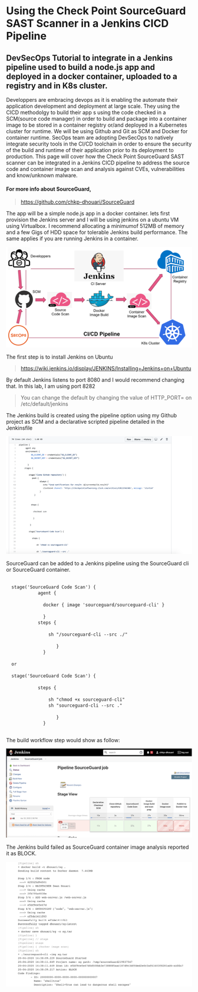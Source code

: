 # Using the Check Point SourceGuard SAST Scanner in a Jenkins CICD Pipeline 

## DevSecOps Tutorial to integrate in a Jenkins pipeline used to build a node.js app and deployed in a docker container, uploaded to a registry and in K8s cluster.

Developpers are embracing devops as it is enabling the automate their application development and deployment at large scale.
They using the CICD methodolgy to build their app s using the code checked in a SCM(source code manager) in order to build and package into a container image to be stored in a container registry or/and deployed in a Kubernetes cluster for runtime.
We will be using Github and Git as SCM and Docker for container runtime. SecOps team are adopting DevSecOps to natively integrate security tools in the CI/CD toolchain in order to ensure the security of the build and runtime of their application prior to its deployment to production. This page will cover how the Check Point SourceGuard SAST scanner can be integrated in a Jenkins CICD pipeline to address the source code and container image scan and analysis against CVEs, vulnerabilities and know/unknown malware.

#### For more info about SourceGuard,
> https://github.com/chkp-dhouari/SourceGuard

The app will be a simple node.js app in a docker container.
lets first provision the Jenkins server and I will be using jenkins on a ubuntu VM using Virtualbox. I recommend allocating a minimumof 512MB of memory and a few Gigs of HDD space for tolerable Jenkins build performance. The same applies if you are running Jenkins in a container. 

 ![Screenshot](cicd.png)
        
 
 The first step is to install Jenkins on Ubuntu
 
 > https://wiki.jenkins.io/display/JENKINS/Installing+Jenkins+on+Ubuntu
 
 By default Jenkins listens to port 8080 and I would recommend changing that. In this lab, I am using port 8282

 > You can change the default by changing the value of HTTP_PORT=  on /etc/default/jenkins
 
 The Jenkins build is created using the pipeline option using my Github project as SCM and a declarative scripted pipeline detailed in the  Jenkinsfile

 ![Screenshot](script.png)
 
 SourceGuard can be added to a Jenkins pipeline using the SourceGuard cli or SourceGuard container. 
 
```
 
  stage('SourceGuard Code Scan') {
            agent {

              docker { image 'sourceguard/sourceguard-cli' }

              }
            steps {

                sh "/sourceguard-cli --src ./"

                   }
              }
 
  or
  
  stage('SourceGuard Code Scan') {
  
            steps {
              
                sh "chmod +x sourceguard-cli"
                sh "sourceguard-cli --src ."

                   }
              }
              
 ```
 
 The build workflow step would show as follow:
 
 ![Screenshot](job1.png)
 
 The Jenkins build failed as SourceGuard container image analysis reported it as BLOCK. 
 
  ![Screenshot](log1.png)
  
  
 

   
        
        
